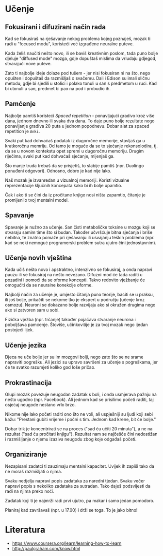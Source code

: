 # Učenje

## Fokusirani i difuzirani način rada

Kad se fokusiraš na rješavanje nekog problema kojeg poznaješ, mozak ti radi u "focused modu", koristeći već izgrađene neuralne puteve.

Kada želiš naučiti nešto novo, ili se baviš kreativnim poslom, tada puno bolje djeluje "diffused mode" mozga, gdje dopuštaš mislima da vrludaju gdjegod, stvarajući nove puteve.

Zato ti najbolje ideje dolaze pod tušem - jer nisi fokusiran ni na što, nego opušten i dopuštaš da razmišljaš o svačemu. Dali i Edison su imali sličnu metodu, gdje bi sjedili u stolici i polako tonuli u san s predmetom u ruci. Kad bi utonuli u san, predmet bi pao na pod i probudio ih.

## Pamćenje

Najbolje pamtiš koristeći *Spaced repetition* - ponavljajući gradivo kroz više dana, jednom dnevno ili svaka dva dana. To daje puno bolje rezultate nego ponavljanje gradiva 20 puta u jednom popodnevu. Dobar alat za spaced repetition je `Anki`.

Svaki put kad dohvaćaš podatak iz dugoročne memorije, stavljaš ga u kratkoročnu memriju. Od tamo je moguće da se to sjećanje rekonsolodira, tj. da se u novom kontekstu opet spremi u dugoročnu memoriju. Drugim riječima, svaki put kad dohvaćaš sjećanje, mijenjaš ga.

Što manje truda trebaš da se prisjetiš, to slabije pamtiš (npr. Duolingo ponuđeni odgovori). Odnosno, dobro je kad nije lako.

Naš mozak je izvanredan u vizualnoj memoriji. Koristi vizualne reprezentacije ključnih koncepata kako bi ih bolje upamtio.

Čak i ako ti se čini da iz pročitane knjige nosi ništa zapamtio, čitanje je promijenilo tvoj mentalni model.

## Spavanje

Spavanje je nužno za učenje. San čisti metaboličke toksine u mozgu koji se stvaraju samim time što si budan. Također učvršćuje bitna sjećanja i briše nebitna, te znatno pomaže pri rješavanju ili usvajanju teških problema (npr. kad se neki nemoguć programerski problem sutra ujutro čini jednostavnim).

## Učenje novih vještina

Kada učiš nešto novo i apstraktno, intenzivno se fokusiraj, a onda napravi pauzu ili se fokusiraj na nešto nevezano. Difuzni mod će tada raditi u pozadini i pomoći da se oforme koncepti. Takvo redovito vježbanje će omogućiti da se neuralne konekcije oforme.

Najbolji način za učenje je, umjesto čitanja puno teorije, baciti se u praksu, ili još bolje, prikačiti se nekome tko je ekspert u području (učenje kroz osmozu). Neuroni se dokazano bolje razvijaju ako si okružen drugima nego ako si zatvoren sam u sobi.

Fizička vježba (npr. trčanje) također pojačava stvaranje neurona i poboljšava pamćenje. Štoviše, učinkovitije je za tvoj mozak nego ijedan postojeći lijek.

## Učenje jezika

Djeca ne uče bolje jer su im mozgovi bolji, nego zato što se ne srame napraviti pogrešku. Ali jezici su upravo savršeni za učenje s pogreškama, jer će te svatko razumjeti koliko god loše pričao.

## Prokrastinacija

Glupi mozak povezuje neugodan zadatak s boli, i onda usmjerava pažnju na nešto ugodno (npr. Facebook). Ali jednom kad se prisilimo početi raditi, taj osjećaj neugode nestano vrlo brzo.

Nikome nije lako početi raditi ono što ne voli, ali uspješniji su ljudi koji sebi kažu: "Prestani gubiti vrijeme i počni s tim. Jednom kad krene, bit će bolje."

Dobar trik je koncentrirati se na proces ("sad ću učiti 20 minuta"), a ne na rezultat ("sad ću pročitati knjigu"). Rezultat nam se najčešće čini nedostižan i razmišljanje o njemu izaziva neugodu zbog koje odgađaš početi.

## Organiziranje

Nezapisani zadatci ti zauzimaju mentalni kapacitet. Uvijek ih zapiši tako da ne moraš razmišljati o njima.

Svaku nedjelju napravi popis zadataka za naredni tjedan.
Svaku večer napravi popis s nekoliko zadataka za sutradan. Tako daješ podsvijesti da radi na njima preko noći.

Zadatak koji ti je najmrži radi prvi ujutro, pa makar i samo jedan pomodoro.

Planiraj kad završavaš (npr. u 17.00) i drži se toga. To je jako bitno!

# Literatura

* https://www.coursera.org/learn/learning-how-to-learn
* http://paulgraham.com/know.html
